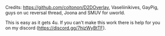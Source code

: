 Credits: https://github.com/coltonon/D2DOverlay, Vaseliinikives, GayPig, guys on uc reversal thread, Joona and SMUV for uworld.

This is easy as it gets 4u.
If you can't make this work there is help for you on my discord (https://discord.gg/7hjzWyBtTF).
